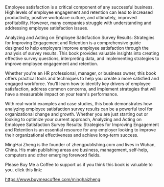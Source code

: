 
Employee satisfaction is a critical component of any successful business. High levels of employee engagement and retention can lead to increased productivity, positive workplace culture, and ultimately, improved profitability. However, many companies struggle with understanding and addressing employee satisfaction issues.

Analyzing and Acting on Employee Satisfaction Survey Results: Strategies for Improving Engagement and Retention is a comprehensive guide designed to help employers improve employee satisfaction through the analysis of survey results. This book provides valuable insights into creating effective survey questions, interpreting data, and implementing strategies to improve employee engagement and retention.

Whether you're an HR professional, manager, or business owner, this book offers practical tools and techniques to help you create a more satisfied and engaged workforce. You'll learn how to identify key drivers of employee satisfaction, address common concerns, and implement strategies that will have a measurable impact on your team's performance.

With real-world examples and case studies, this book demonstrates how analyzing employee satisfaction survey results can be a powerful tool for organizational change and growth. Whether you are just starting out or looking to optimize your current approach, Analyzing and Acting on Employee Satisfaction Survey Results: Strategies for Improving Engagement and Retention is an essential resource for any employer looking to improve their organizational effectiveness and achieve long-term success.

MingHai Zheng is the founder of zhengpublishing.com and lives in Wuhan, China. His main publishing areas are business, management, self-help, computers and other emerging foreword fields.

Please Buy Me a Coffee to support us if you think this book is valuable to you. click this link:

https://www.buymeacoffee.com/minghaizheng

